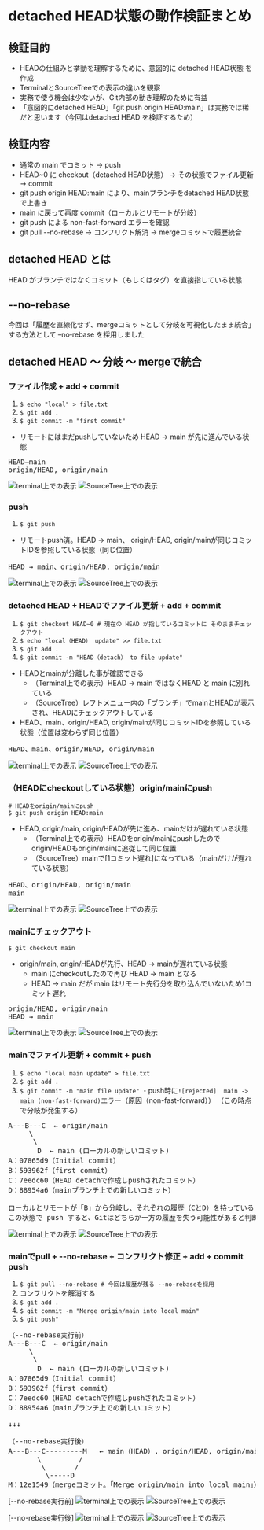 # detached HEAD状態の動作検証まとめ
## 検証目的
- HEADの仕組みと挙動を理解するために、意図的に detached HEAD状態 を作成 
- TerminalとSourceTreeでの表示の違いを観察 
- 実務で使う機会は少ないが、Git内部の動き理解のために有益 
- 「意図的にdetached HEAD」「git push origin HEAD:main」は実務では稀だと思います（今回はdetached HEAD を検証するため）

## 検証内容
- 通常の main でコミット → push 
- HEAD~0 に checkout（detached HEAD状態） → その状態でファイル更新 → commit 
- git push origin HEAD:main により、mainブランチをdetached HEAD状態で上書き 
- main に戻って再度 commit（ローカルとリモートが分岐） 
- git push による non-fast-forward エラーを確認 
- git pull --no-rebase → コンフリクト解消 → mergeコミットで履歴統合

## detached HEAD とは
HEAD がブランチではなくコミット（もしくはタグ）を直接指している状態

## --no-rebase
今回は「履歴を直線化せず、mergeコミットとして分岐を可視化したまま統合」する方法として –no‑rebase を採用しました

## detached HEAD 〜 分岐 〜 mergeで統合
### ファイル作成 + add + commit
1. `$ echo "local" > file.txt`  
2. `$ git add .`  
3. `$ git commit -m "first commit"`
- リモートにはまだpushしていないため HEAD → main が先に進んでいる状態
<pre>
HEAD→main
origin/HEAD, origin/main
</pre>
![terminal上での表示](images/terminal01.png)
![SourceTree上での表示](images/source_tree01.png)


### push
1. `$ git push`
- リモートpush済。HEAD → main、 origin/HEAD, origin/mainが同じコミットIDを参照している状態（同じ位置）
<pre>
HEAD → main、origin/HEAD, origin/main
</pre>
![terminal上での表示](images/terminal02.png)
![SourceTree上での表示](images/source_tree02.png)

### detached HEAD + HEADでファイル更新 + add + commit

1. `$ git checkout HEAD~0 # 現在の HEAD が指しているコミットに そのままチェックアウト`
2. `$ echo "local（HEAD） update" >> file.txt`  
3. `$ git add .`  
4. `$ git commit -m "HEAD（detach） to file update"`
- HEADとmainが分離した事が確認できる
  - （Terminal上での表示）HEAD → main ではなくHEAD と main に別れている
  - （SourceTree）レフトメニュー内の「ブランチ」でmainとHEADが表示され、HEADにチェックアウトしている
- HEAD、main、origin/HEAD, origin/mainが同じコミットIDを参照している状態（位置は変わらず同じ位置）
<pre>
HEAD、main、origin/HEAD, origin/main
</pre>
![terminal上での表示](images/terminal03.png)
![SourceTree上での表示](images/source_tree03.png)

### （HEADにcheckoutしている状態）origin/mainにpush
```
# HEADをorigin/mainにpush
$ git push origin HEAD:main
```
- HEAD, origin/main, origin/HEADが先に進み、mainだけが遅れている状態
  - （Terminal上での表示）HEADをorigin/mainにpushしたのでorigin/HEADもorigin/mainに追従して同じ位置
  - （SourceTree）mainで[1コミット遅れ]になっている（mainだけが遅れている状態）
<pre>
HEAD、origin/HEAD, origin/main
main
</pre>
![terminal上での表示](images/terminal04.png)
![SourceTree上での表示](images/source_tree04.png)


### mainにチェックアウト
`$ git checkout main`
- origin/main, origin/HEADが先行、HEAD → mainが遅れている状態
  - main にcheckoutしたので再び HEAD → main となる
  - HEAD → main だが main はリモート先行分を取り込んでいないため1コミット遅れ
<pre>
origin/HEAD, origin/main
HEAD → main
</pre>
![terminal上での表示](images/terminal05.png)
![SourceTree上での表示](images/source_tree05.png)


### mainでファイル更新 + commit + push
1. `$ echo "local main update" > file.txt`  
2. `$ git add .`
3. `$ git commit -m "main file update"`
・push時に`![rejected]  main -> main (non-fast-forward)`エラー（原因（non-fast-forward））
（この時点で分岐が発生する）
<pre>
A---B---C  ← origin/main
     \
      \
       D  ← main (ローカルの新しいコミット)
A：07865d9（Initial commit）
B：593962f（first commit）
C：7eedc60（HEAD detachで作成しpushされたコミット）
D：88954a6（mainブランチ上での新しいコミット）

ローカルとリモートが「B」から分岐し、それぞれの履歴（CとD）を持っている
この状態で push すると、Gitはどちらか一方の履歴を失う可能性があると判断し、拒否する（non-fast-forward）
</pre>
![terminal上での表示](images/terminal06.png)
![SourceTree上での表示](images/source_tree06.png)


### mainでpull + --no-rebase + コンフリクト修正 + add + commit push
1. `$ git pull --no-rebase # 今回は履歴が残る --no-rebaseを採用`  
2. コンフリクトを解消する  
3. `$ git add .`  
4. `$ git commit -m "Merge origin/main into local main"`
5. `$ git push"`
<pre>
（--no-rebase実行前）
A---B---C  ← origin/main
     \
      \
       D  ← main (ローカルの新しいコミット)
A：07865d9（Initial commit）
B：593962f（first commit）
C：7eedc60（HEAD detachで作成しpushされたコミット）
D：88954a6（mainブランチ上での新しいコミット）

↓↓↓

（--no-rebase実行後）
A---B---C---------M   ← main（HEAD）, origin/HEAD, origin/main
       \         /
        \       /
         \-----D
M：12e1549（mergeコミット。「Merge origin/main into local main」）
</pre>
[--no-rebase実行前]
![terminal上での表示](images/terminal07.png)
![SourceTree上での表示](images/source_tree07.png)

[--no-rebase実行後]
![terminal上での表示](images/terminal08.png)
![SourceTree上での表示](images/source_tree08.png)


